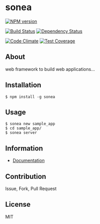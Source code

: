sonea
=====

[![NPM version](https://badge.fury.io/js/sonea.svg)](http://badge.fury.io/js/sonea)

[![Build Status](https://travis-ci.org/nivil/sonea.svg?branch=master)](https://travis-ci.org/nivil/sonea)
[![Dependency Status](https://gemnasium.com/nivil/sonea.svg)](https://gemnasium.com/nivil/sonea)

[![Code Climate](https://codeclimate.com/github/nivil/sonea.png)](https://codeclimate.com/github/nivil/sonea)
[![Test Coverage](https://codeclimate.com/github/nivil/sonea/badges/coverage.svg)](https://codeclimate.com/github/nivil/sonea)

## About

web framework to build web applications...

## Installation

```
$ npm install -g sonea
```

## Usage

```
$ sonea new sample_app
$ cd sample_app/
$ sonea server
```

## Information

* [Documentation](https://github.com/nivil/sonea/wiki)


## Contribution

Issue, Fork, Pull Request


## License

MIT